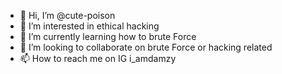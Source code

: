 - 👋 Hi, I’m @cute-poison
- 👀 I’m interested in ethical hacking
- 🌱 I’m currently learning how to brute Force 
- 💞️ I’m looking to collaborate on brute Force or hacking related 
- 📫 How to reach me on IG i_amdamzy

<!---
cute-poison/cute-poison is a ✨ special ✨ repository because its `README.md` (this file) appears on your GitHub profile.
You can click the Preview link to take a look at your changes.
--->
